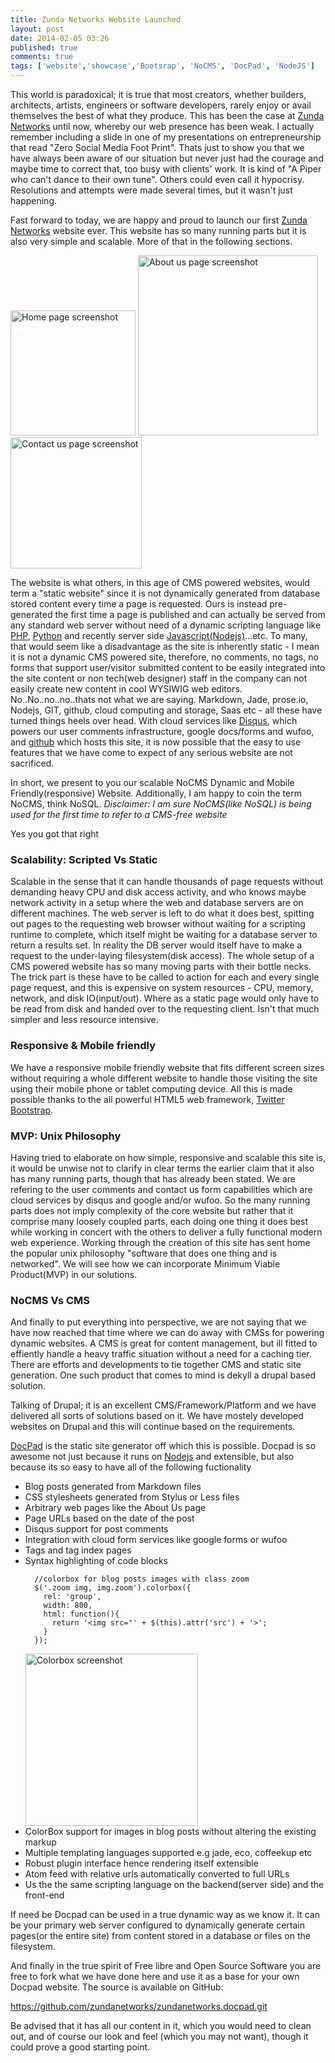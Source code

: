 ```yaml
---
title: Zunda Networks Website Launched
layout: post
date: 2014-02-05 03:26
published: true
comments: true
tags: ['website','showcase','Bootsrap', 'NoCMS', 'DocPad', 'NodeJS']
---
```

This world is paradoxical; it is true that most creators, whether builders, architects, artists, engineers or software developers, rarely
enjoy or avail themselves the best of what they produce. This has been the case at [Zunda Networks](/) until now, whereby our web presence has been weak. I actually remember including a slide in one of my presentations on entrepreneurship that read "Zero Social Media Foot Print". Thats just to show you that we have always been aware of our situation but never just had the courage and maybe time to correct that, too busy with clients' work. It is kind of "A Piper who can't dance to their own tune". Others could even call it hypocrisy. Resolutions and attempts were made several times, but it wasn't just happening.

Fast forward to today, we are happy and proud to launch our first [Zunda Networks](/) website ever. This website has so many running parts but it is also very simple and scalable. More of that in the following sections.

<div class="zoom">
<img alt="Home page screenshot" width="200" src="/images/blog/home.jpg" title="Home page screenshot">
<img alt="About us page screenshot" width="288" src="/images/blog/about-us.jpg" title="About us page screenshot">
<img alt="Contact us page screenshot" width="210" src="/images/blog/contact.jpg" title="Contact us page screenshot">
</div>

The website is what others, in this age of CMS powered websites, would term a "static website" since it is not dynamically generated from database stored content every time a page is requested. Ours is instead pre-generated the first time a page is published and can actually be served from any standard web server without need of a dynamic scripting language like [PHP](http://www.php.net), [Python](http://www.python.org) and recently server side [Javascript(Nodejs)](http://nodejs.org)...etc. To many, that would seem like a disadvantage as the site is inherently static - I mean it is not a dynamic CMS powered site, therefore, no comments, no tags, no forms that support user/visitor submitted content to be easily integrated into the site content or non tech(web designer) staff in the company can not easily create new content in cool WYSIWIG web editors. No..No..no..no..thats not what we are saying. Markdown, Jade, prose.io, Nodejs, GIT, github, cloud computing and storage, Saas etc - all these have turned things heels over head. With cloud services like [Disqus](http://disqus.com), which powers our user comments infrastructure, google docs/forms and wufoo, and [github](https://github.com) which hosts this site, it is now possible that the easy to use features that we have come to expect of any serious website are not sacrificed.

In short, we present to you our scalable NoCMS Dynamic and Mobile Friendly(responsive) Website. Additionally, I am happy to coin the term NoCMS, think NoSQL. *Disclaimer: I am sure NoCMS(like NoSQL) is being used for the first time to refer to a CMS-free website*

Yes you got that right

### Scalability: Scripted Vs Static
Scalable in the sense that it can handle thousands of page requests without demanding heavy CPU and disk access activity, and who knows maybe network activity in a setup where the web and database servers are on different machines. The web server is left to do what it does best, spitting out pages to the requesting web browser without waiting for a scripting runtime to complete, which itself might be waiting for a database server to return a results set. In reality the DB server would itself have to make a request to the under-laying filesystem(disk access). The whole setup of a CMS powered website has so many moving parts with their bottle necks. The trick part is these have to be called to action for each and every single page request, and this is expensive on system resources - CPU, memory, network, and disk IO(input/out). Where as a static page would only have to be read from disk and handed over to the requesting client. Isn't that much simpler and less resource intensive.

### Responsive & Mobile friendly
We have a responsive mobile friendly website that fits different screen sizes without requiring a whole different website to handle those visiting the site using their mobile phone or tablet computing device. All this is made possible thanks to the all powerful HTML5 web framework, [Twitter Bootstrap](http://getbootstrap.com).

### MVP: Unix Philosophy
Having tried to elaborate on how simple, responsive and scalable this site is, it would be unwise not to clarify in clear terms the earlier claim that it also has many running parts, though that has already been stated. We are refering to the user comments and contact us form capabilities which are cloud services by disqus and google and/or wufoo. So the many running parts does not imply complexity of the core website but rather that it comprise many loosely coupled parts, each doing one thing it does best while working in concert with the others to deliver a fully functional modern web experience. Working through the creation of this site has sent home the popular unix philosophy "software that does one thing and is networked". We will see how we can incorporate Minimum Viable Product(MVP) in our solutions.

### NoCMS Vs CMS
And finally to put everything into perspective, we are not saying that we have now reached that time where we can do away with CMSs for powering dynamic websites. A CMS is great for content management, but ill fitted to effiently handle a heavy traffic situation without a need for a caching tier. There are efforts and developments to tie together CMS and static site generation. One such product that comes to mind is dekyll a drupal based solution.

Talking of Drupal; it is an excellent CMS/Framework/Platform and we have delivered all sorts of solutions based on it. We have mostely developed websites on Drupal and this will continue based on the requirements.

[DocPad](http://www.docpad.org) is the static site generator off which this is possible. Docpad is so awesome not just because it runs on [Nodejs](http://nodejs.org) and extensible, but also because its so easy to have all of the following fuctionality

* Blog posts generated from Markdown files
* CSS stylesheets generated from Stylus or Less files
* Arbitrary web pages like the About Us page
* Page URLs based on the date of the post
* Disqus support for post comments
* Integration with cloud form services like google forms or wufoo
* Tags and tag index pages
* Syntax highlighting of code blocks
  ```
    //colorbox for blog posts images with class zoom
    $('.zoom img, img.zoom').colorbox({
      rel: 'group',
      width: 800,
      html: function(){
        return '<img src="' + $(this).attr('src') + '>';
      }
    });
  ```
  <img class="float-right" alt="Colorbox screenshot" width="276" src="/images/blog/colorbox-z.jpg" title="Colorbox screenshot">
* ColorBox support for images in blog posts without altering the existing markup
* Multiple templating languages supported e.g jade, eco, coffeekup etc
* Robust plugin interface hence rendering itself extensible
* Atom feed with relative urls automatically converted to full URLs
* Us the the same scripting language on the backend(server side) and the front-end
  
If need be Docpad can be used in a true dynamic way as we know it. It can be your primary web server configured to dynamically generate certain pages(or the entire site) from content stored in a database or files on the filesystem.

And finally in the true spirit of Free libre and Open Source Software you are free to fork what we have done here and use it as a base for your own Docpad website. The source is available on GitHub:

<https://github.com/zundanetworks/zundanetworks.docpad.git>

Be advised that it has all our content in it, which you would need to clean out, and of course our look and feel (which you may not want), though it could prove a good starting point.
